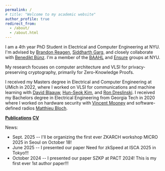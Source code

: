 ```yaml
---
permalink: /
# title: "Welcome to my academic website"
author_profile: true
redirect_from: 
  - /about/
  - /about.html
---
```


I am a 4th year PhD Student in Electrical and Computer Engineering at NYU. I'm advised by [Brandon Reagen](https://brandonreagen.com/), [Siddharth Garg](https://engineering.nyu.edu/faculty/siddharth-garg), and closely collaborate with [Benedikt Bünz](https://cs.nyu.edu/~bb/). I'm a member of the [BAAHL](https://wp.nyu.edu/baahl/) and [Ensure](https://wp.nyu.edu/ensure_group/) groups at NYU.

My research focuses on computer architecture and VLSI for privacy-preserving cryptography, primarily for Zero-Knowledge Proofs.

I received my Masters degree in Electrical and Computer Engineering at UMich in 2022, where I worked on VLSI for communications and machine learning with [David Blaauw](https://blaauw.engin.umich.edu/), [Hun-Seok Kim](https://kim.engin.umich.edu/), and [Ron Dreslinski](https://web.eecs.umich.edu/~rdreslin/). I received my Bachelors degree in Electrical Engineering from Georgia Tech in 2020 where I worked on hardware security with [Vincent Mooney](https://mooney.gatech.edu/) and software-defined radios [Matthieu Bloch](https://bloch.ece.gatech.edu/).

**[Publications](/publications/)**
**[CV](/cv/)**

News:

- Sept. 2025 -- I'll be organizing the first ever ZKARCH workshop MICRO 2025 in Seoul on October 18!
- June 2025 -- I presented our paper Need for zkSpeed at ISCA 2025 in Tokyo!!!
- October 2024 -- I presented our paper SZKP at PACT 2024! This is my first ever 1st author paper!!!
